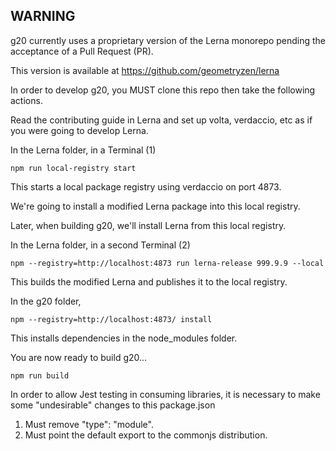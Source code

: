 
## WARNING

g20 currently uses a proprietary version of the Lerna monorepo pending the acceptance of a Pull Request (PR).

This version is available at https://github.com/geometryzen/lerna

In order to develop g20, you MUST clone this repo then take the following actions.

Read the contributing guide in Lerna and set up volta, verdaccio, etc as if you were going to develop Lerna.

In the Lerna folder, in a Terminal (1)

```
npm run local-registry start
```

This starts a local package registry using verdaccio on port 4873.

We're going to install a modified Lerna package into this local registry.

Later, when building g20, we'll install Lerna from this local registry.

In the Lerna folder, in a second Terminal (2)

```
npm --registry=http://localhost:4873 run lerna-release 999.9.9 --local
```

This builds the modified Lerna and publishes it to the local registry.

In the g20 folder, 

```
npm --registry=http://localhost:4873/ install
```

This installs dependencies in the node_modules folder.

You are now ready to build g20...

```
npm run build
```
In order to allow Jest testing in consuming libraries, it is necessary to make some "undesirable" changes to this package.json

1. Must remove "type": "module".
2. Must point the default export to the commonjs distribution.


